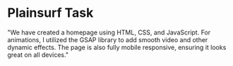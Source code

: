 # Plainsurf Task
"We have created a homepage using HTML, CSS, and JavaScript. For animations, I utilized the GSAP library to add smooth video and other dynamic effects. The page is also fully mobile responsive, ensuring it looks great on all devices."
